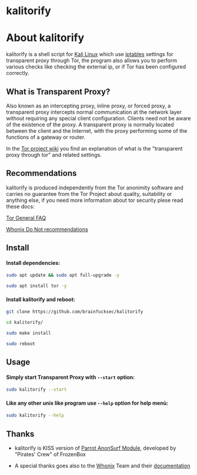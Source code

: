 # kalitorify

# About kalitorify

kalitorify is a shell script for [Kali Linux](https://www.kali.org/) which use [iptables](https://www.netfilter.org/projects/iptables/index.html) settings for transparent proxy through Tor, the program also allows you to perform various checks like checking the external ip, or if Tor has been configured correctly.

## What is Transparent Proxy?

Also known as an intercepting proxy, inline proxy, or forced proxy, a transparent proxy intercepts normal communication at the network layer without requiring any special client configuration. Clients need not be aware of the existence of the proxy. A transparent proxy is normally located between the client and the Internet, with the proxy performing some of the functions of a gateway or router.

In the [Tor project wiki](https://trac.torproject.org/projects/tor/wiki/doc/TransparentProxy) you find an explanation of what is the "transparent proxy through tor" and related settings.

## Recommendations

kalitorify is produced independently from the Tor anonimity software and carries no guarantee from the Tor Project about quality, suitability or anything else, if you need more information about tor security plese read these docs:

[Tor General FAQ](https://www.torproject.org/docs/faq.html.en)

[Whonix Do Not recommendations](https://www.whonix.org/wiki/DoNot)


## Install

#### Install dependencies:
```bash
sudo apt update && sudo apt full-upgrade -y

sudo apt install tor -y
```

#### Install kalitorify and reboot:
```bash
git clone https://github.com/brainfucksec/kalitorify

cd kalitorify/

sudo make install

sudo reboot
```


## Usage

#### Simply start Transparent Proxy with `--start` option:
```bash
sudo kalitorify --start
```

#### Like any other unix like program use `--help` option for help menù:
```bash
sudo kalitorify --help
```

## Thanks

* kalitorify is KISS version of [Parrot AnonSurf Module](https://github.com/parrotsec/anonsurf), developed by "Pirates' Crew" of FrozenBox

* A special thanks goes also to the [Whonix](https://www.whonix.org/) Team and their [documentation](https://www.whonix.org/wiki/Documentation)

